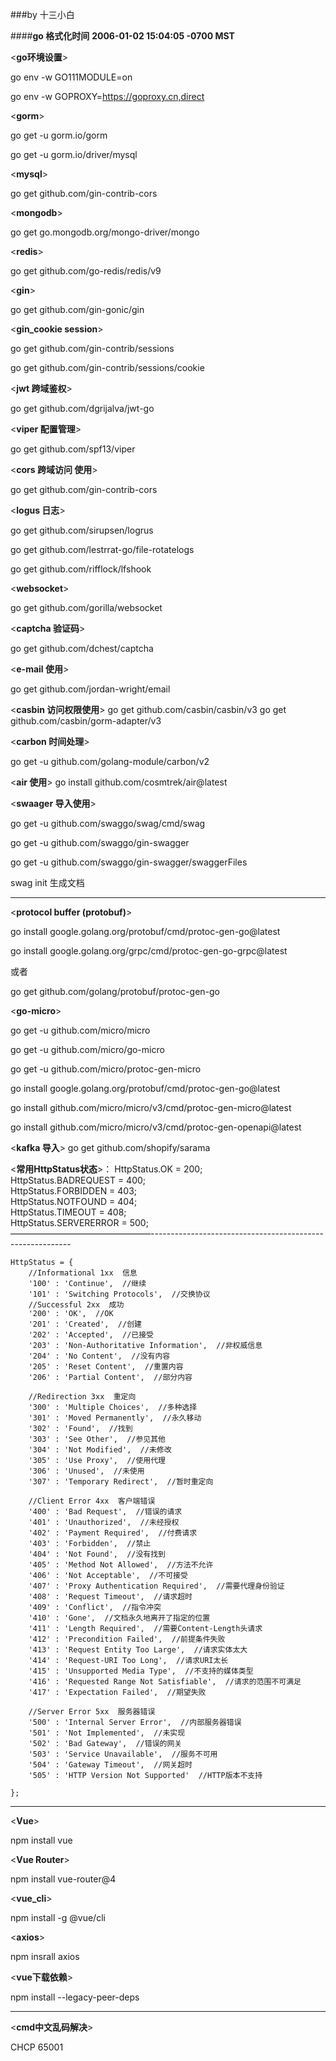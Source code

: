 ###by 十三小白

####**go 格式化时间** **2006-01-02 15:04:05 -0700 MST**

<**go环境设置**>

go env -w GO111MODULE=on

go env -w GOPROXY=https://goproxy.cn,direct

<**gorm**>

go get -u gorm.io/gorm

go get -u gorm.io/driver/mysql

<**mysql**>

go get github.com/gin-contrib-cors

<**mongodb**>

go get go.mongodb.org/mongo-driver/mongo

<**redis**>

go get github.com/go-redis/redis/v9

<**gin**>

go get github.com/gin-gonic/gin

<**gin_cookie session**>

go get github.com/gin-contrib/sessions

go get github.com/gin-contrib/sessions/cookie

<**jwt 跨域鉴权**>

go get github.com/dgrijalva/jwt-go

<**viper  配置管理**>

go get github.com/spf13/viper

<**cors 跨域访问 使用**>

go get github.com/gin-contrib-cors

<**logus 日志**>

go get github.com/sirupsen/logrus

go get github.com/lestrrat-go/file-rotatelogs

go get github.com/rifflock/lfshook

<**websocket**>

go get github.com/gorilla/websocket

<**captcha  验证码**>

go get github.com/dchest/captcha

<**e-mail 使用**>

go get github.com/jordan-wright/email

<**casbin 访问权限使用**>
go get github.com/casbin/casbin/v3
go get github.com/casbin/gorm-adapter/v3

<**carbon 时间处理**>

go get -u github.com/golang-module/carbon/v2

<**air 使用**>
go install github.com/cosmtrek/air@latest 

<**swaager 导入使用**>

 go get -u github.com/swaggo/swag/cmd/swag

 go get -u github.com/swaggo/gin-swagger 

 go get -u github.com/swaggo/gin-swagger/swaggerFiles

swag init 生成文档

------------------------------------------------------------------------------

<**protocol buffer (protobuf)**>

go install google.golang.org/protobuf/cmd/protoc-gen-go@latest

go install google.golang.org/grpc/cmd/protoc-gen-go-grpc@latest

或者

go get github.com/golang/protobuf/protoc-gen-go

<**go-micro**>

go get -u github.com/micro/micro

go get -u github.com/micro/go-micro

go get -u github.com/micro/protoc-gen-micro

go install google.golang.org/protobuf/cmd/protoc-gen-go@latest

go install github.com/micro/micro/v3/cmd/protoc-gen-micro@latest

go install github.com/micro/micro/v3/cmd/protoc-gen-openapi@latest

<**kafka 导入**>
go get github.com/shopify/sarama

<**常用HttpStatus状态**>：
HttpStatus.OK = 200;  
HttpStatus.BADREQUEST = 400;  
HttpStatus.FORBIDDEN = 403;  
HttpStatus.NOTFOUND = 404;  
HttpStatus.TIMEOUT = 408;  
HttpStatus.SERVERERROR = 500;  
————————————————----------------------------------------------------------

```
HttpStatus = {  
    //Informational 1xx  信息
    '100' : 'Continue',  //继续
    '101' : 'Switching Protocols',  //交换协议
    //Successful 2xx  成功
    '200' : 'OK',  //OK
    '201' : 'Created',  //创建
    '202' : 'Accepted',  //已接受
    '203' : 'Non-Authoritative Information',  //非权威信息
    '204' : 'No Content',  //没有内容
    '205' : 'Reset Content',  //重置内容
    '206' : 'Partial Content',  //部分内容

    //Redirection 3xx  重定向
    '300' : 'Multiple Choices',  //多种选择
    '301' : 'Moved Permanently',  //永久移动
    '302' : 'Found',  //找到
    '303' : 'See Other',  //参见其他
    '304' : 'Not Modified',  //未修改
    '305' : 'Use Proxy',  //使用代理
    '306' : 'Unused',  //未使用
    '307' : 'Temporary Redirect',  //暂时重定向

    //Client Error 4xx  客户端错误
    '400' : 'Bad Request',  //错误的请求
    '401' : 'Unauthorized',  //未经授权
    '402' : 'Payment Required',  //付费请求
    '403' : 'Forbidden',  //禁止
    '404' : 'Not Found',  //没有找到
    '405' : 'Method Not Allowed',  //方法不允许
    '406' : 'Not Acceptable',  //不可接受
    '407' : 'Proxy Authentication Required',  //需要代理身份验证
    '408' : 'Request Timeout',  //请求超时
    '409' : 'Conflict',  //指令冲突
    '410' : 'Gone',  //文档永久地离开了指定的位置
    '411' : 'Length Required',  //需要Content-Length头请求
    '412' : 'Precondition Failed',  //前提条件失败
    '413' : 'Request Entity Too Large',  //请求实体太大
    '414' : 'Request-URI Too Long',  //请求URI太长
    '415' : 'Unsupported Media Type',  //不支持的媒体类型
    '416' : 'Requested Range Not Satisfiable',  //请求的范围不可满足
    '417' : 'Expectation Failed',  //期望失败

    //Server Error 5xx  服务器错误
    '500' : 'Internal Server Error',  //内部服务器错误
    '501' : 'Not Implemented',  //未实现
    '502' : 'Bad Gateway',  //错误的网关
    '503' : 'Service Unavailable',  //服务不可用
    '504' : 'Gateway Timeout',  //网关超时
    '505' : 'HTTP Version Not Supported'  //HTTP版本不支持

};  
```

-------------------------------------------------------------------------------

<**Vue**>

npm install vue

<**Vue Router**>

npm install vue-router@4

<**vue_cli**>

npm install -g @vue/cli

<**axios**>

npm insrall axios

<**vue下载依赖**>

npm install --legacy-peer-deps

----------------------------------------------------------------------------------------

<**cmd中文乱码解决**>

CHCP 65001
